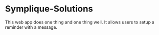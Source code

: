 # Symplique-Solutions
This web app does one thing and one thing well. It allows users to setup a reminder with a message. 
